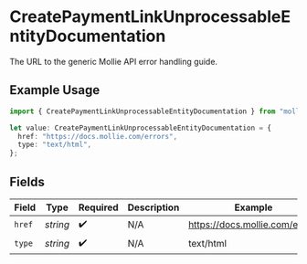 # CreatePaymentLinkUnprocessableEntityDocumentation

The URL to the generic Mollie API error handling guide.

## Example Usage

```typescript
import { CreatePaymentLinkUnprocessableEntityDocumentation } from "mollie-api-typescript/models/operations";

let value: CreatePaymentLinkUnprocessableEntityDocumentation = {
  href: "https://docs.mollie.com/errors",
  type: "text/html",
};
```

## Fields

| Field                          | Type                           | Required                       | Description                    | Example                        |
| ------------------------------ | ------------------------------ | ------------------------------ | ------------------------------ | ------------------------------ |
| `href`                         | *string*                       | :heavy_check_mark:             | N/A                            | https://docs.mollie.com/errors |
| `type`                         | *string*                       | :heavy_check_mark:             | N/A                            | text/html                      |